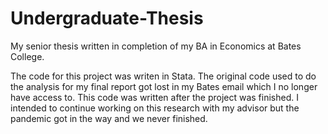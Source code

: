 # Undergraduate-Thesis
My senior thesis written in completion of my BA in Economics at Bates College. 

The code for this project was writen in Stata. The original code used to do the analysis for my final report got lost in my Bates email which I no longer have access to. This code was written after the project was finished. I intended to continue working on this research with my advisor but the pandemic got in the way and we never finished. 
